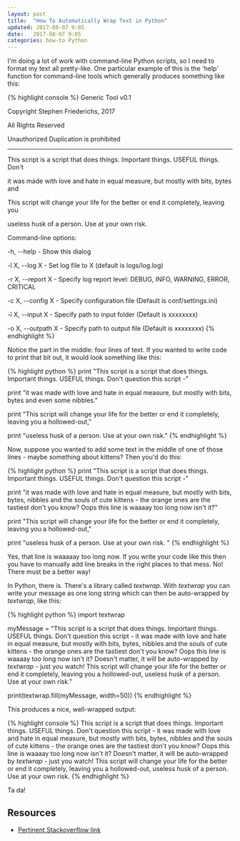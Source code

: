 ```yaml
---
layout: post
title:  "How To Automatically Wrap Text in Python"
updated: 2017-08-07 9:05
date:   2017-08-07 9:05
categories: how-to Python
---
```


I'm doing a lot of work with command-line Python scripts, so I need to format my text all pretty-like. One particular example of this is the 'help' function for command-line tools which generally produces something like this:

{% highlight console %}
Generic Tool v0.1

Copyright Stephen Friederichs, 2017

All Rights Reserved

Unauthorized Duplication is prohibited

--------------------------------------

This script is a script that does things. Important things. USEFUL things. Don't 

it was made with love and hate in equal measure, but mostly with bits, bytes and 

This script will change your life for the better or end it completely, leaving you

useless husk of a person. Use at your own risk.

Command-line options:

-h, --help - Show this dialog

-l X, --log X - Set log file to X (default is logs/log.log)

-r X, --report X - Specify log report level: DEBUG, INFO, WARNING, ERROR, CRITICAL

-c X, --config X - Specify configuration file (Default is conf/settings.ini)

-i X, --input X - Specify path to input folder (Default is xxxxxxxx)

-o X, --outpath X - Specify path to output file (Default is xxxxxxxx)
{% endhighlight %}

Notice the part in the middle: four lines of text. If you wanted to write code to print that bit out, it would look something like this:

{% highlight python %}
print "This script is a script that does things. Important things. USEFUL things. Don't question this script -"

print "it was made with love and hate in equal measure, but mostly with bits, bytes and even some nibbles."

print "This script will change your life for the better or end it completely, leaving you a hollowed-out,"

print "useless husk of a person. Use at your own risk."
{% endhighlight %}

Now, suppose you wanted to add some text in the middle of one of those lines - maybe something about kittens? Then you'd do this:

{% highlight python %}
print "This script is a script that does things. Important things. USEFUL things. Don't question this script -"

print "it was made with love and hate in equal measure, but mostly with bits, bytes, nibbles and the souls of cute kittens - the orange ones are the tastiest don't you know? Oops this line is waaaay too long now isn't it?"

print "This script will change your life for the better or end it completely, leaving you a hollowed-out,"

print "useless husk of a person. Use at your own risk. "
{% endhighlight %}

Yes, that line is waaaaay too long now. If you write your code like this then you have to manually add line breaks in the right places to that mess. No! There must be a better way!

In Python, there is. There's a library called *textwrap*. With *textwrap* you can write your message as one long string which can then be auto-wrapped by *textwrap*, like this:

{% highlight python %}
import textwrap

myMessage = "This script is a script that does things. Important things. USEFUL things. Don't question this script - it was made with love and hate in equal measure, but mostly with bits, bytes, nibbles and the souls of cute kittens - the orange ones are the tastiest don't you know? Oops this line is waaaay too long now isn't it? Doesn't matter, it will be auto-wrapped by *textwrap* - just you watch! This script will change your life for the better or end it completely, leaving you a hollowed-out, useless husk of a person. Use at your own risk."

print(textwrap.fill(myMessage, width=50))
{% endhighlight %}

This produces a nice, well-wrapped output:

{% highlight console %}
This script is a script that does things.
Important things. USEFUL things. Don't question
this script - it was made with love and hate in
equal measure, but mostly with bits, bytes,
nibbles and the souls of cute kittens - the orange
ones are the tastiest don't you know? Oops this
line is waaaay too long now isn't it? Doesn't
matter, it will be auto-wrapped by *textwrap* -
just you watch! This script will change your life
for the better or end it completely, leaving you a
hollowed-out, useless husk of a person. Use at
your own risk.
{% endhighlight %}

Ta da!

## Resources ##

* [Pertinent Stackoverflow link](https://stackoverflow.com/a/16430216/39492)